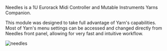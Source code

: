 Needles
is a 1U Eurorack Midi Controller and Mutable Instruments Yarns Companion.

This module was designed to take full advantage of Yarn's capabilities. Most of Yarn's menu settings can be accessed and changed directly from Needles front panel, allowing for very fast and intuitive workflow.


![needles](https://user-images.githubusercontent.com/42756500/53286403-ebca1b80-373b-11e9-8bc2-24510cc4d087.jpg)

